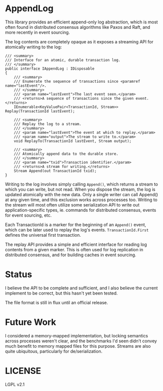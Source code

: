 # AppendLog

This library provides an efficient append-only log abstraction, which is
most often found in distributed consensus algorithms like Paxos and Raft,
and more recently in event sourcing.

The log contents are completely opaque as it exposes a streaming API
for atomically writing to the log:

    /// <summary>
    /// Interface for an atomic, durable transaction log.
    /// </summary>
    public interface IAppendLog : IDisposable
    {
        /// <summary>
        /// Enumerate the sequence of transactions since <paramref name="lastEvent"/>.
        /// </summary>
        /// <param name="lastEvent">The last event seen.</param>
        /// <returns>A sequence of transactions since the given event.</returns>
        IEnumerable<KeyValuePair<TransactionId, Stream>> Replay(TransactionId lastEvent);

        /// <summary>
        /// Replay the log to a stream.
        /// </summary>
        /// <param name="lastEvent">The event at which to replay.</param>
        /// <param name="output">The stream to write to.</param>
        void ReplayTo(TransactionId lastEvent, Stream output);
		
        /// <summary>
        /// Atomically append data to the durable store.
        /// </summary>
        /// <param name="txid">Transaction identifier.</param>
        /// <returns>A stream for writing.</returns>
        Stream Append(out TransactionId txid);
    }

Writing to the log involves simply calling `Append()`, which returns
a stream to which you can write, but not read. When you dispose the
stream, the log is updated atomically with the new data. Only a single
writer can call Append() at any given time, and this exclusion works
across processes too. Writing to the stream will most often utilize
some serialization API to write out application-specific types, ie.
commands for distributed consensus, events for event sourcing, etc.

Each TransactionId is a marker for the beginning of an `Append()`
event, which can be later used to replay the log's events.
`TransactionId.First` defines the universal first transaction.

The replay API provides a simple and efficient interface for reading
log contents from a given marker. This is often used for log
replication in distributed consensus, and for building caches in
event sourcing.

# Status

I believe the API to be complete and sufficient, and I also believe
the current implement to be correct, but this hasn't yet been tested.

The file format is still in flux until an official release.

# Future Work

I considered a memory-mapped implementation, but locking semantics
across processes weren't clear, and the benchmarks I'd seen didn't
convey much benefit to memory mapped files for this purpose. Streams
are also quite ubiquitous, particularly for de/serialization.

# LICENSE

LGPL v2.1